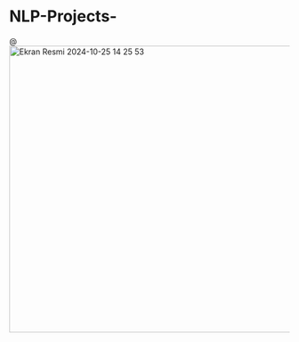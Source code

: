 # NLP-Projects-

@
<img width="515" alt="Ekran Resmi 2024-10-25 14 25 53" src="https://github.com/user-attachments/assets/b499d4b0-e9c6-4bfd-8b60-683c814cb4d8">
